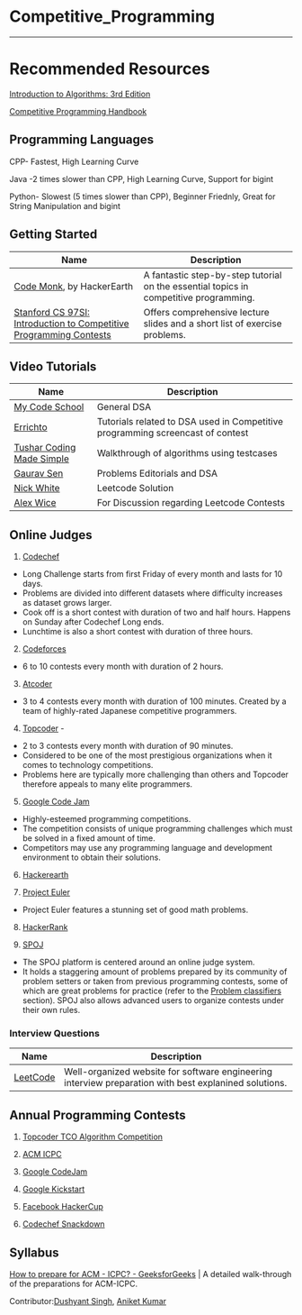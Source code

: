 Competitive_Programming
===================

- - - - 
# Recommended Resources #

  [Introduction to Algorithms: 3rd Edition](https://drive.google.com/file/d/1v7LE_C5JRj1iSYfA3tQ8x4hKYY7kut9c/view?usp=sharing "Introduction To Algorithm")

  [Competitive Programming Handbook](https://drive.google.com/file/d/1ZXkZpD4wor3UFezNjCYffuzvrU6awF83/view?usp=sharing "Competitive Programming Handbook")

## Programming Languages ##
CPP- Fastest, High Learning Curve

Java -2 times slower than CPP, High Learning Curve, Support for bigint

Python- Slowest (5 times slower than CPP), Beginner Friednly, Great for String Manipulation and bigint
   
    
## Getting Started
| Name | Description |
| --- | --- |
| [Code Monk](https://www.hackerearth.com/practice/codemonk/), by HackerEarth | A fantastic step-by-step tutorial on the essential topics in competitive programming. |
| [Stanford CS 97SI: Introduction to Competitive Programming Contests](http://web.stanford.edu/class/cs97si/) | Offers comprehensive lecture slides and a short list of exercise problems. |

## Video Tutorials ##
| Name | Description |
| --- | --- |
|[My Code School]( https://www.youtube.com/user/mycodeschool "My Code School")  | General DSA |
| [Errichto]( https://www.youtube.com/channel/UCBr_Fu6q9iHYQCh13jmpbrg "Errichto") | Tutorials related to DSA used in Competitive programming screencast of contest |
| [Tushar Coding Made Simple]( https://www.youtube.com/user/tusharroy2525 "Tushar Coding Made Simple") | Walkthrough of algorithms using testcases |
| [Gaurav Sen]( https://www.youtube.com/channel/UCRPMAqdtSgd0Ipeef7iFsKw "Gaurav Sen") | Problems Editorials and DSA |
| [Nick White]( https://www.youtube.com/channel/UC1fLEeYICmo3O9cUsqIi7HA "Nick White") | Leetcode Solution |
|  [Alex Wice]( https://www.twitch.tv/alexwice "Alex Wice") | For Discussion regarding Leetcode Contests |
  
  
## Online Judges ##

1.  [Codechef]( https://www.codechef.com/ "Codechef")

  * Long Challenge starts from first Friday of every month and lasts for 10 days. 
  * Problems are divided into different datasets where difficulty increases as dataset grows larger.
  * Cook off is a short contest with duration of two and half hours. Happens on Sunday after Codechef Long ends.
  * Lunchtime is also a short contest with duration of three hours.
  
2.  [Codeforces]( https://codeforces.com/ "Codeforces")
* 6 to 10 contests every month with duration of 2 hours.

3.  [Atcoder]( https://atcoder.jp/ "Atcoder")
* 3 to 4 contests every month with duration of 100 minutes. Created by a team of highly-rated Japanese competitive     programmers.

4.  [Topcoder](https://www.topcoder.com/) - 
* 2 to 3 contests every month with duration of 90 minutes. 
* Considered to be one of the most prestigious organizations when it comes to technology competitions.
* Problems here are typically more challenging than others and Topcoder therefore appeals to many elite programmers.

5.  [Google Code Jam](https://code.google.com/codejam/)
* Highly-esteemed programming competitions.
* The competition consists of unique programming challenges which must be solved in a fixed amount of time. 
* Competitors may use any programming language and development environment to obtain their solutions. 


6.  [Hackerearth](https://www.hackerearth.com/)

7.  [Project Euler](https://projecteuler.net/) 
* Project Euler features a stunning set of good math problems.

8.  [HackerRank](https://www.hackerrank.com)


9.  [SPOJ](https://www.spoj.com/)
* The SPOJ platform is centered around an online judge system. 
* It holds a staggering amount of problems prepared by its community of problem setters or taken from previous programming contests, some of which are great problems for practice (refer to the [Problem classifiers](#problem-classifiers) section). SPOJ also allows advanced users to organize contests under their own rules.



### Interview Questions
| Name | Description |
| --- | --- |
| [LeetCode](https://leetcode.com) | Well-organized website for software engineering interview preparation with best explanined solutions.  |


## Annual Programming Contests ##
1.  [Topcoder TCO Algorithm Competition](https://tco20.topcoder.com/competition-overview/algorithm/algorithm-rules)

2.  [ACM ICPC](https://icpc.global/)

3.  [Google CodeJam](https://codingcompetitions.withgoogle.com/codejam)

4.  [Google Kickstart](https://codingcompetitions.withgoogle.com/kickstart)

5.  [Facebook HackerCup](https://www.facebook.com/codingcompetitions/hacker-cup)

6.  [Codechef Snackdown](https://www.codechef.com/snackdown)

## Syllabus
[How to prepare for ACM - ICPC? - GeeksforGeeks](https://www.geeksforgeeks.org/how-to-prepare-for-acm-icpc/) | A detailed walk-through of the preparations for ACM-ICPC. 

Contributor:[Dushyant Singh](https://github.com/dush1729), [Aniket Kumar](www.cmmon.co)
